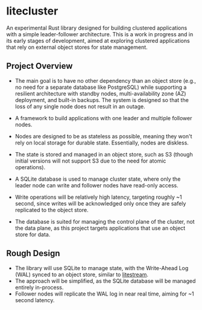 # litecluster

An experimental Rust library designed for building clustered applications with a simple leader-follower architecture. This is a work in progress and in its early stages of development, aimed at exploring clustered applications that rely on external object stores for state management.

## Project Overview

- The main goal is to have no other dependency than an object store (e.g., no need for a separate database like PostgreSQL) while supporting a resilient architecture with standby nodes, multi-availability zone (AZ) deployment, and built-in backups. The system is designed so that the loss of any single node does not result in an outage.

- A framework to build applications with one leader and multiple follower nodes.

- Nodes are designed to be as stateless as possible, meaning they won't rely on local storage for durable state. Essentially, nodes are diskless.

- The state is stored and managed in an object store, such as S3 (though initial versions will not support S3 due to the need for atomic operations).

- A SQLite database is used to manage cluster state, where only the leader node can write and follower nodes have read-only access.

- Write operations will be relatively high latency, targeting roughly \~1 second, since writes will be acknowledged only once they are safely replicated to the object store.

- The database is suited for managing the control plane of the cluster, not the data plane, as this project targets applications that use an object store for data.

## Rough Design

- The library will use SQLite to manage state, with the Write-Ahead Log (WAL) synced to an object store, similar to [litestream](https://github.com/benbjohnson/litestream).
- The approach will be simplified, as the SQLite database will be managed entirely in-process.
- Follower nodes will replicate the WAL log in near real time, aiming for \~1 second latency.
